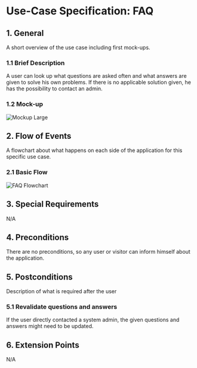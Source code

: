 # Use-Case Specification: FAQ


## 1. General
A short overview of the use case including first mock-ups.
### 1.1 Brief Description
A user can look up what questions are asked often and what answers are given to solve his own problems.
If there is no applicable solution given, he has the possibility to contact an admin.

### 1.2 Mock-up

![Mockup Large](https://github.com/phoenixfeder/fc-com/raw/master/UseCases/FAQ/FAQ_Mockup.png)

## 2. Flow of Events
A flowchart about what happens on each side of the application for this specific use case.
### 2.1 Basic Flow

![FAQ Flowchart](https://github.com/phoenixfeder/fc-com/raw/master/UseCases/FAQ/FAQ_Flowchart.jpg)

	
## 3. Special Requirements

N/A

## 4. Preconditions
There are no preconditions, so any user or visitor can inform himself about the application.
 
## 5. Postconditions
Description of what is required after the user 

### 5.1 Revalidate questions and answers 
If the user directly contacted a system admin, the given questions and answers might need to be updated.

## 6. Extension Points
N/A
